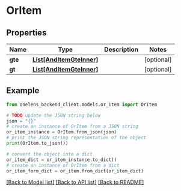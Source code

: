 # OrItem


## Properties

Name | Type | Description | Notes
------------ | ------------- | ------------- | -------------
**gte** | [**List[AndItemGteInner]**](AndItemGteInner.md) |  | [optional] 
**gt** | [**List[AndItemGteInner]**](AndItemGteInner.md) |  | [optional] 

## Example

```python
from onelens_backend_client.models.or_item import OrItem

# TODO update the JSON string below
json = "{}"
# create an instance of OrItem from a JSON string
or_item_instance = OrItem.from_json(json)
# print the JSON string representation of the object
print(OrItem.to_json())

# convert the object into a dict
or_item_dict = or_item_instance.to_dict()
# create an instance of OrItem from a dict
or_item_form_dict = or_item.from_dict(or_item_dict)
```
[[Back to Model list]](../README.md#documentation-for-models) [[Back to API list]](../README.md#documentation-for-api-endpoints) [[Back to README]](../README.md)


